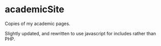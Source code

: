 # academicSite

Copies of my academic pages.

Slightly updated, and rewritten to use javascript for includes rather than PHP.
